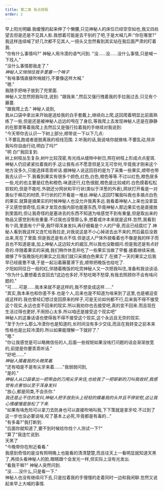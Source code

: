 ```yaml
---
title: 第二章 有点规矩
order: 2
---
```


早上阳光明媚.我缓慢的起来伸了个懒腰,只见神秘人的床位已经空空如也,我又四处望去但是还是不见其人影.我想着可能是去干别的了吧,于是大喊几声:"你在哪里?" 我这样连续喊了好几次都不见其人,一扭头又忽然看到其实站在我后面严肃的盯着我.  
"你有什么事情吗?" 神秘人用冷漠的语气问到.
"没......没......没什么事情,只是喊一下找人."  
"没什么事情那我走了."  
*神秘人又悄悄往我手里塞一个哨子*  
"有啥事情直接吹哨就行,不要像这样大喊."  
"嗯."  
我随手把哨子放到了兜里面.  
神秘人又忽然把我叫住,说到: "跟我来.",然后又强行拽着我的手拉我过去.只见有个藤蔓.  
"跟我爬上去." 神秘人说到,  
我从口袋中拿出来开始是送给我的白手套戴上,继续向上爬,这回爬着明显比前面熟练了一些,但是还是被神秘人远远的甩在了身后,等我爬上去发现神秘人还是在静静的在那里等着我爬上去然后又是强行拉着我的手继续对我说到:  
"今天带你去认识一下树上部分,顺带说一下以下几点:  
1.不要乱跑或者是脱离我的视线范围. 2.听我的话,我说啥你就做啥.不要乱动,除非我叫你自由行动,明白了吗?"  
"明 白!"我回复到.  
树上树枝丛生复杂,树叶比较茂密,有光线从缝隙中射日,照在树枝上形成点点星斑.神秘人仍旧紧紧拉着我的手.这让我有点不愿意但是又无可奈何,毕竟我才刚来这个地方没多久,只能选择乖乖听话.据神秘人说这回目的是为了采集一些果实,顺带也带我去认识一下.我看到果实有很多个颜色,红色,白色,橙色等等.不过以红色,橙色居多一些,吃的也主要是红色和橙色.味道还行,红色很甜,橙色是比较咸的.白色摸着松松软软的,但是不能吃.外貌还分网状和平行状(类似于洋葱的外表),网状打开看是一对类似于棉花的材质,平行状的打开看是一堆丝.神秘人这回叮嘱我叫我也多摘点白色的果实.就算是摘果实的时候神秘人也没允许我离多远.我看着神秘人上来也没拿篮子又感觉很奇怪,后来才发现衣服内部也能塞东西,毕竟神秘人那边果实也是直接放到里面的,但让我奇怪的是塞进去的东西不知道为啥感觉不到有重量,但是取出来的物品又感觉到有些重量.不过我也没管那么多,想着或许本来就是这样.忽然,我看到有个洞,里面有个尸骨,我吓得浑身发抖,再仔细看是个人的尸骨,而且已经腐烂了.神秘人看到我这样又连忙给我拉走,对我说这是不小心掉进去出不来的,然后最后没救出来,死在了里面.但是我还是有点不信.但是这人尸体外貌看着也不像是我的样子而且也不知道是谁,加上神秘人这边较大的威压,所以我也没敢细问.但是我还是有点好奇的.伴随着果实的采摘,我们稍作休息并吃了一些果实当做了早餐.接着继续采摘,摘够了午饭晚饭吃的果实之后我们就只采摘白色果实了.在摘了一天的果实之后我早已经疲惫不堪,于是一起沿着藤蔓滑下去,顺带把晚饭也给吃了.  
夕阳如同往日一般的红,伴随着晚饭的吃完神秘人又一次把我叫住,准备和我谈谈话.  
"你为什么要想着去变回去?这边也多好,不愁吃喝不愁穿,有我去照顾你不会有啥问题的."  
"可......可是......我本来就不是这样的,我不想变成这样......"  
"其实,我本来也和你差不多.也是个人,后来也是不知道为啥来到了这里,也是被迫变成这样的.我也曾经幻想过变回原来的样子,可是无论如何都不行,后来我不得不接受这个现实,永远也变不回来的现实.所以我劝你也去接受吧,真的变不回来.而且现在生活过得也更好,不用担心太多.所以咱还是接受这个现实吧"  
神秘人的这番话语也使得我不得不接受这个现实,这个永远且无奈的现实.  
"至于为什么那么冷漠你也是知道的,长时间没有多少交往,而且在我转变之前本来性格也是比较冷漠的.所以如果能理解一下就好了."  
"嗯."  
"你让我感觉是可以略微信任的人,后面一些规矩如果没啥打问题的话会渐渐放宽的,前提是你要乖乖听话."  
"好吧......."  
*神秘人摸着我的头微笑着.*  
"还有咱是不是有尖牙来着......."我弱弱问到,  
"是的."  
*神秘人从口袋拿出一把带血的刀用尖牙夹住,也给我了一把崭新的刀叫我收好,我感觉有点害怕以至于浑身发抖*  
"放心,都是同类,不会杀你."  
*我还是止不住的发抖,神秘人把手放到头上轻轻的摸着我的头并且不停安慰,这让我心情缓慢是放松了下来.*  
"如果有啥危险可以拿刀去防身也可以直接吹哨叫我,下下策就是拿牙咬.不过到了这一步也没必要说啥,咬了基本上必死,毕竟都是有毒的..."  
"有多毒?"我打断到.  
"后面你就知道了,要不到时候给你找个人测试一下?"  
"算了"我连忙说到.  
天黑了  
"今晚带你在附近看看."  
我感到奇怪的是没有照明晚上也能看的清清楚楚,而且往天上一看明显就知道天黑了,再扭头看神秘人的脸,眼睛跟个会发光一样,但实际上没有光发出.  
"看我干嘛?" 神秘人突然问到.  
"没......没什么,只是看一下."  
神秘人也没有继续问下去,只是拉着我的手慢慢的走着同时一边和我闲聊.忽然又说起来早上大喊的事情.